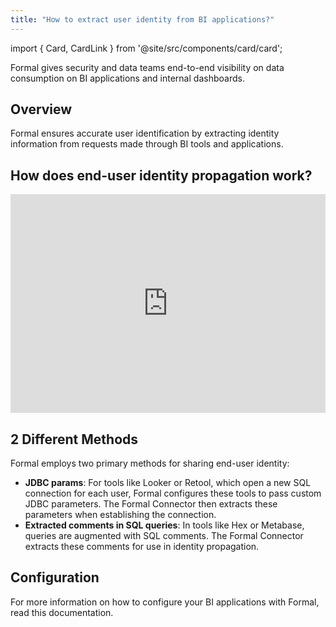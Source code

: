 ```yaml
---
title: "How to extract user identity from BI applications?"
---
```


import { Card, CardLink } from '@site/src/components/card/card';

<span className="page-description">Formal gives security and data teams end-to-end visibility on data consumption on BI applications and internal dashboards.</span>

## Overview

Formal ensures accurate user identification by extracting identity information from requests made through BI tools and applications.

 ## How does end-user identity propagation work?
<iframe
  width="100%"
  height="350"
  src="https://www.loom.com/embed/689264c119624711a33dce13a5c4dac7?sid=ae0b71f8-f2eb-4830-84c5-9a8324252662" frameborder="0" webkitallowfullscreen mozallowfullscreen allowfullscreen  allow="accelerometer; autoplay; clipboard-write; encrypted-media; gyroscope; picture-in-picture">
</iframe>

## 2 Different Methods

Formal employs two primary methods for sharing end-user identity:

- **JDBC params**: For tools like Looker or Retool, which open a new SQL connection for each user, Formal configures these tools to pass custom JDBC parameters. The Formal Connector then extracts these parameters when establishing the connection.
- **Extracted comments in SQL queries**:  In tools like Hex or Metabase, queries are augmented with SQL comments. The Formal Connector extracts these comments for use in identity propagation.

## Configuration

<CardLink href="../integrations/BI-apps">
<Card
    title="Configuring BI Applications"
>
    For more information on how to configure your BI applications with Formal, read this documentation.
</Card>
</CardLink>